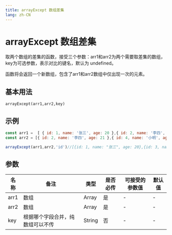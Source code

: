 ```yaml
---
title: arrayExcept 数组差集
lang: zh-CN
---
```

# arrayExcept 数组差集 


取两个数组的差集的函数，接受三个参数：arr1和arr2为两个需要取差集的数组，key为可选参数，表示对比的键名，默认为 undefined。

函数将会返回一个新数组，包含了arr1和arr2数组中仅出现一次的元素。

## 基本用法
`
arrayExcept(arr1,arr2,key)
`

## 示例
```Javascript
const arr1 =  [ { id: 1, name: '张三', age: 20 },{ id: 2, name: '李四', age: 21 }, { id: 3, name: '小二', age: 23 }]
const arr2 = [{ id: 2, name: '李四', age: 21 },{ id: 4, name: '小明', age: 24 },{ id: 5, name: '小红', age: 25 }]

arrayExcept(arr1,arr2,'id')//[{id: 1, name: "张三", age: 20},{id: 3, name: "小二", age: 23},{id: 4, name: "小明", age: 24},{id: 5, name: "小红", age: 25}]

```
## 参数


| 名称  | 备注 | 类型 | 是否必传| 可接受的参数值 | 默认值 |
|  ---  | ----| ---- | -------|------------- | ------- |
| arr1 | 数组|Array| 是  |-  | -|
| arr2 |  数组 | Array|是| -|-|
| key  |根据哪个字段合并，纯数组可以不传|String|否| -|-|


